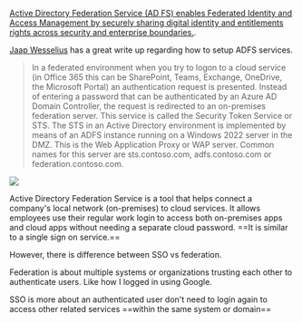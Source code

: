 [Active Directory Federation Service (AD FS) enables Federated Identity and Access Management by securely sharing digital identity and entitlements rights across security and enterprise boundaries.](https://learn.microsoft.com/en-us/windows-server/identity/ad-fs/ad-fs-overview). 

[Jaap Wesselius](https://jaapwesselius.com/2020/01/02/implementing-active-directory-federation-services-step-by-step/) has a great write up regarding how to setup ADFS services. 

>In a federated environment when you try to logon to a cloud service (in Office 365 this can be SharePoint, Teams, Exchange, OneDrive, the Microsoft Portal) an authentication request is presented. Instead of entering a password that can be authenticated by an Azure AD Domain Controller, the request is redirected to an on-premises federation server. This service is called the Security Token Service or STS. The STS in an Active Directory environment is implemented by means of an ADFS instance running on a Windows 2022 server in the DMZ. This is the Web Application Proxy or WAP server. Common names for this server are sts.contoso.com, adfs.contoso.com or federation.contoso.com.

![](https://i.imgur.com/Dy6O4Cs.png)




Active Directory Federation Service is a tool that helps connect a company's local network (on-premises) to cloud services. It allows employees use their regular work login to access both on-premises apps and cloud apps without needing a separate cloud password. ==It is similar to a single sign on service.== 

However, there is difference between SSO vs federation.

Federation is about multiple systems or organizations trusting each other to authenticate users. Like how I logged in using Google. 

SSO is more about an authenticated user don't need to login again to access other related services ==within the same system or domain==